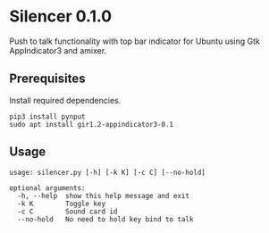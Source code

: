 # Silencer 0.1.0

Push to talk functionality with top bar indicator for Ubuntu using Gtk AppIndicator3 and amixer.

## Prerequisites
Install required dependencies.

```shell script
pip3 install pynput
sudo apt install gir1.2-appindicator3-0.1
```

## Usage

```shell script
usage: silencer.py [-h] [-k K] [-c C] [--no-hold]

optional arguments:
  -h, --help  show this help message and exit
  -k K        Toggle key
  -c C        Sound card id
  --no-hold   No need to hold key bind to talk
```
